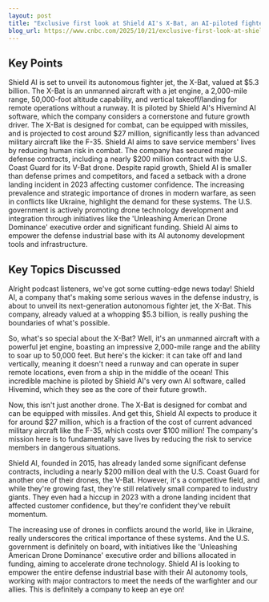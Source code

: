 ```yaml
---
layout: post 
title: "Exclusive first look at Shield AI's X-Bat, an AI-piloted fighter drone"
blog_url: https://www.cnbc.com/2025/10/21/exclusive-first-look-at-shield-ais-x-bat-ai-piloted-fighter-drone.html?utm_source=tldrai 
---
```




## Key Points

Shield AI is set to unveil its autonomous fighter jet, the X-Bat, valued at $5.3 billion.
The X-Bat is an unmanned aircraft with a jet engine, a 2,000-mile range, 50,000-foot altitude capability, and vertical takeoff/landing for remote operations without a runway.
It is piloted by Shield AI's Hivemind AI software, which the company considers a cornerstone and future growth driver.
The X-Bat is designed for combat, can be equipped with missiles, and is projected to cost around $27 million, significantly less than advanced military aircraft like the F-35.
Shield AI aims to save service members' lives by reducing human risk in combat.
The company has secured major defense contracts, including a nearly $200 million contract with the U.S. Coast Guard for its V-Bat drone.
Despite rapid growth, Shield AI is smaller than defense primes and competitors, and faced a setback with a drone landing incident in 2023 affecting customer confidence.
The increasing prevalence and strategic importance of drones in modern warfare, as seen in conflicts like Ukraine, highlight the demand for these systems.
The U.S. government is actively promoting drone technology development and integration through initiatives like the 'Unleashing American Drone Dominance' executive order and significant funding.
Shield AI aims to empower the defense industrial base with its AI autonomy development tools and infrastructure.

## Key Topics Discussed

Alright podcast listeners, we've got some cutting-edge news today! Shield AI, a company that's making some serious waves in the defense industry, is about to unveil its next-generation autonomous fighter jet, the X-Bat. This company, already valued at a whopping $5.3 billion, is really pushing the boundaries of what's possible.

So, what's so special about the X-Bat? Well, it's an unmanned aircraft with a powerful jet engine, boasting an impressive 2,000-mile range and the ability to soar up to 50,000 feet. But here's the kicker: it can take off and land vertically, meaning it doesn't need a runway and can operate in super remote locations, even from a ship in the middle of the ocean! This incredible machine is piloted by Shield AI's very own AI software, called Hivemind, which they see as the core of their future growth.

Now, this isn't just another drone. The X-Bat is designed for combat and can be equipped with missiles. And get this, Shield AI expects to produce it for around $27 million, which is a fraction of the cost of current advanced military aircraft like the F-35, which costs over $100 million! The company's mission here is to fundamentally save lives by reducing the risk to service members in dangerous situations.

Shield AI, founded in 2015, has already landed some significant defense contracts, including a nearly $200 million deal with the U.S. Coast Guard for another one of their drones, the V-Bat. However, it's a competitive field, and while they're growing fast, they're still relatively small compared to industry giants. They even had a hiccup in 2023 with a drone landing incident that affected customer confidence, but they're confident they've rebuilt momentum.

The increasing use of drones in conflicts around the world, like in Ukraine, really underscores the critical importance of these systems. And the U.S. government is definitely on board, with initiatives like the 'Unleashing American Drone Dominance' executive order and billions allocated in funding, aiming to accelerate drone technology. Shield AI is looking to empower the entire defense industrial base with their AI autonomy tools, working with major contractors to meet the needs of the warfighter and our allies. This is definitely a company to keep an eye on!

